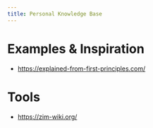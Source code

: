 ```yaml
---
title: Personal Knowledge Base
---
```


# Examples & Inspiration
- https://explained-from-first-principles.com/

# Tools
- https://zim-wiki.org/